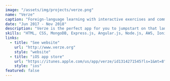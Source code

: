 ```yaml
---
image: "/assets/img/projects/verze.png"
name: "Verze"
caption: "Foreign-language learning with interactive exercises and community"
date: "Jun 2017 - Nov 2018"
description: "Verze is the perfect app for you to jumpstart on that language you always wanted to learn. With interactive flashcards that show the definition, pronunciation and visual representation of the phrase, responsive quizzes and games, and an online social community of users, Verze helps you learn the basics quickly, effortlessly, and joyfully."
skills: "HTML, CSS, MongoDB, Express.js, Angular.js, Node.js, AWS, Ionic"
links:
  - title: "See website"
    url: "http://www.verze.org"
    style: "website"
  - title: "iOS app store"
    url: "https://itunes.apple.com/us/app/verze/id1314271545?ls=1&mt=8"
    style: "ios"
featured: false
---
```


